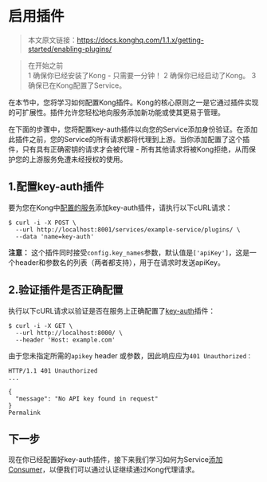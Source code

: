 # 启用插件

> 本文原文链接：https://docs.konghq.com/1.1.x/getting-started/enabling-plugins/

> 在开始之前  
> 1  确保你已经安装了Kong - 只需要一分钟！
> 2  确保你已经启动了Kong。
> 3  确保已在Kong配置了Service。

在本节中，您将学习如何配置Kong插件。Kong的核心原则之一是它通过插件实现的可扩展性。插件允许您轻松地向服务添加新功能或使其更易于管理。

在下面的步骤中，您将配置key-auth插件以向您的Service添加身份验证。在添加此插件之前，您的Service的所有请求都将代理到上游。当你添加配置了这个插件，只有具有正确密钥的请求才会被代理 - 所有其他请求将被Kong拒绝，从而保护您的上游服务免遭未经授权的使用。

## 1.配置key-auth插件

要为您在Kong中[配置的服务](https://www.pocketdigi.com/book/kong/started/configuring-service.html)添加key-auth插件，请执行以下cURL请求：
```
$ curl -i -X POST \
  --url http://localhost:8001/services/example-service/plugins/ \
  --data 'name=key-auth'
```

**注意：** 这个插件同时接受`config.key_names`参数，默认值是`['apiKey']`，这是一个header和参数名的列表（两者都支持），用于在请求时发送apiKey。

## 2.验证插件是否正确配置

执行以下cURL请求以验证是否在服务上正确配置了[key-auth](https://docs.konghq.com/plugins/key-authentication)插件：
```
$ curl -i -X GET \
  --url http://localhost:8000/ \
  --header 'Host: example.com'
```

由于您未指定所需的`apikey` header 或参数，因此响应应为`401 Unauthorized：`

```
HTTP/1.1 401 Unauthorized
...

{
  "message": "No API key found in request"
}
Permalink
```

## 下一步

现在你已经配置好key-auth插件，接下来我们学习如何为Service[添加Consumer](https://docs.konghq.com/1.1.x/getting-started/adding-consumers)，以便我们可以通过认证继续通过Kong代理请求。













